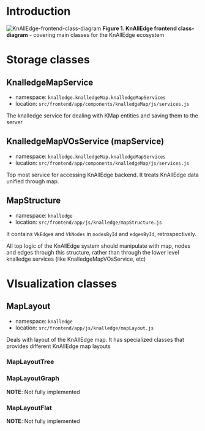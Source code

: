 # Introduction

![KnAllEdge-frontend-class-diagram](documents/diagrams/KnAllEdge-frontend-class-diagram.png)
**Figure 1. KnAllEdge frontend class-diagram** - covering main classes for the KnAllEdge ecosystem

# Storage classes

## KnalledgeMapService

+ namespace: `knalledge.knalledgeMap.knalledgeMapServices`
+ location: `src/frontend/app/components/knalledgeMap/js/services.js`

The knalledge service for dealing with KMap entities and saving them to the server

## KnalledgeMapVOsService (mapService)

+ namespace: `knalledge.knalledgeMap.knalledgeMapServices`
+ location: `src/frontend/app/components/knalledgeMap/js/services.js`

Top most service for accessing KnAllEdge backend. It treats KnAllEdge data unified through map.

## MapStructure

+ namespace: `knalledge`
+ location: `src/frontend/app/js/knalledge/mapStructure.js`

It contains `VkEdge`s and `VkNodes` in `nodesById` and `edgesById`, retrospectively.

All top logic of the KnAllEdge system should manipulate with map, nodes and edges through this structure,
rather than through the lower level knalledge services (like KnalledgeMapVOsService, etc)

# VIsualization classes

## MapLayout

+ namespace: `knalledge`
+ location: `src/frontend/app/js/knalledge/mapLayout.js`

Deals with layout of the KnAllEdge map. It has specialized classes that provides different KnAllEdge map layouts

### MapLayoutTree

### MapLayoutGraph

**NOTE**: Not fully implemented

### MapLayoutFlat

**NOTE**: Not fully implemented
